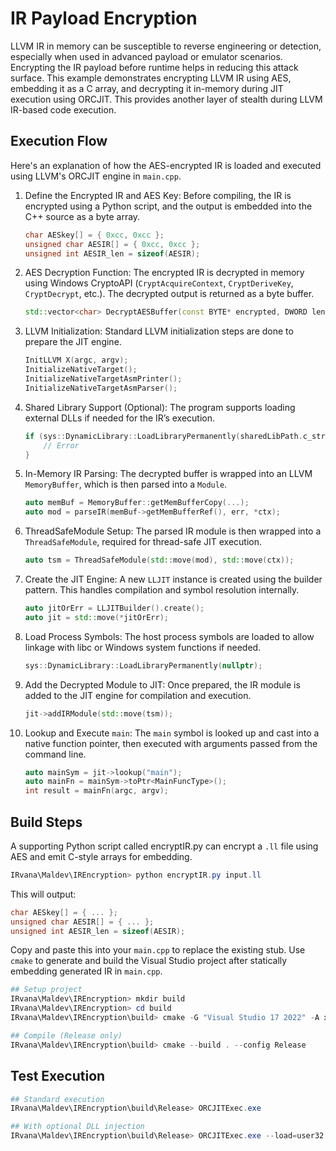# IR Payload Encryption

LLVM IR in memory can be susceptible to reverse engineering or detection, especially when used in advanced payload or emulator scenarios. Encrypting the IR payload before runtime helps in reducing this attack surface. This example demonstrates encrypting LLVM IR using AES, embedding it as a C array, and decrypting it in-memory during JIT execution using ORCJIT. This provides another layer of stealth during LLVM IR-based code execution.

## Execution Flow

Here's an explanation of how the AES-encrypted IR is loaded and executed using LLVM's ORCJIT engine in `main.cpp`.

1. Define the Encrypted IR and AES Key: Before compiling, the IR is encrypted using a Python script, and the output is embedded into the C++ source as a byte array.

    ```cpp
    char AESkey[] = { 0xcc, 0xcc };
    unsigned char AESIR[] = { 0xcc, 0xcc };
    unsigned int AESIR_len = sizeof(AESIR);
    ```

2. AES Decryption Function: The encrypted IR is decrypted in memory using Windows CryptoAPI (`CryptAcquireContext`, `CryptDeriveKey`, `CryptDecrypt`, etc.). The decrypted output is returned as a byte buffer.

    ```cpp
    std::vector<char> DecryptAESBuffer(const BYTE* encrypted, DWORD len, const char* key, DWORD keyLen);
    ```

3. LLVM Initialization: Standard LLVM initialization steps are done to prepare the JIT engine.

    ```cpp
    InitLLVM X(argc, argv);
    InitializeNativeTarget();
    InitializeNativeTargetAsmPrinter();
    InitializeNativeTargetAsmParser();
    ```

4. Shared Library Support (Optional): The program supports loading external DLLs if needed for the IR’s execution.

    ```cpp
    if (sys::DynamicLibrary::LoadLibraryPermanently(sharedLibPath.c_str())) {
        // Error
    }
    ```

5. In-Memory IR Parsing: The decrypted buffer is wrapped into an LLVM `MemoryBuffer`, which is then parsed into a `Module`.

    ```cpp
    auto memBuf = MemoryBuffer::getMemBufferCopy(...);
    auto mod = parseIR(memBuf->getMemBufferRef(), err, *ctx);
    ```

6. ThreadSafeModule Setup: The parsed IR module is then wrapped into a `ThreadSafeModule`, required for thread-safe JIT execution.

    ```cpp
    auto tsm = ThreadSafeModule(std::move(mod), std::move(ctx));
    ```

7. Create the JIT Engine: A new `LLJIT` instance is created using the builder pattern. This handles compilation and symbol resolution internally.

    ```cpp
    auto jitOrErr = LLJITBuilder().create();
    auto jit = std::move(*jitOrErr);
    ```

8. Load Process Symbols: The host process symbols are loaded to allow linkage with libc or Windows system functions if needed.

    ```cpp
    sys::DynamicLibrary::LoadLibraryPermanently(nullptr);
    ```

9. Add the Decrypted Module to JIT: Once prepared, the IR module is added to the JIT engine for compilation and execution.

    ```cpp
    jit->addIRModule(std::move(tsm));
    ```

10. Lookup and Execute `main`: The `main` symbol is looked up and cast into a native function pointer, then executed with arguments passed from the command line.

    ```cpp
    auto mainSym = jit->lookup("main");
    auto mainFn = mainSym->toPtr<MainFuncType>();
    int result = mainFn(argc, argv);
    ```


## Build Steps

A supporting Python script called encryptIR.py can encrypt a `.ll` file using AES and emit C-style arrays for embedding.

```powershell
IRvana\Maldev\IREncryption> python encryptIR.py input.ll
```

This will output:

```c
char AESkey[] = { ... };
unsigned char AESIR[] = { ... };
unsigned int AESIR_len = sizeof(AESIR);
```

Copy and paste this into your `main.cpp` to replace the existing stub. Use `cmake` to generate and build the Visual Studio project after statically embedding generated IR in `main.cpp`.

```powershell
## Setup project
IRvana\Maldev\IREncryption> mkdir build
IRvana\Maldev\IREncryption> cd build
IRvana\Maldev\IREncryption\build> cmake -G "Visual Studio 17 2022" -A x64 ..

## Compile (Release only)
IRvana\Maldev\IREncryption\build> cmake --build . --config Release
```

## Test Execution

```powershell
## Standard execution
IRvana\Maldev\IREncryption\build\Release> ORCJITExec.exe

## With optional DLL injection
IRvana\Maldev\IREncryption\build\Release> ORCJITExec.exe --load=user32.dll
```